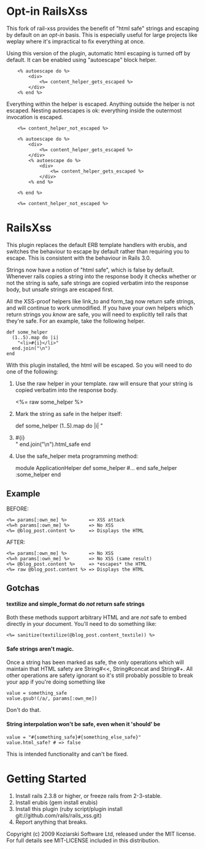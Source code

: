 Opt-in RailsXss
===============

This fork of rail-xss provides the benefit of "html safe" strings and escaping by default on an _opt-in_ basis. This is especially useful for large projects like weplay where it's impractical to fix everything at once.

Using this version of the plugin, automatic html escaping is turned off by default. It can be enabled using "autoescape" block helper.

		<% autoescape do %>
			<div>
				<%= content_helper_gets_escaped %>
			</div>
		<% end %>

Everything within the helper is escaped. Anything outside the helper is not escaped. Nesting autoescapes is ok: everything inside the outermost invocation is escaped.

		<%= content_helper_not_escaped %>

		<% autoescape do %>
			<div>
				<%= content_helper_gets_escaped %>
			</div>
			<% autoescape do %>
				<div>
					<%= content_helper_gets_escaped %>
				</div>
			<% end %>
			
		<% end %>

		<%= content_helper_not_escaped %>


RailsXss
========

This plugin replaces the default ERB template handlers with erubis, and switches the behaviour to escape by default rather than requiring you to escape.  This is consistent with the behaviour in Rails 3.0.

Strings now have a notion of "html safe",  which is false by default.  Whenever rails copies a string into the response body it checks whether or not the string is safe, safe strings are copied verbatim into the response body, but unsafe strings are escaped first.

All the XSS-proof helpers like link_to and form_tag now return safe strings, and will continue to work unmodified.  If you have your own helpers which return strings you *know* are safe,  you will need to explicitly tell rails that they're safe.  For an example, take the following helper.


    def some_helper
      (1..5).map do |i|
        "<li>#{i}</li>"
      end.join("\n")
    end

With this plugin installed, the html will be escaped.  So you will need to do one of the following:

1) Use the raw helper in your template.  raw will ensure that your string is copied verbatim into the response body.

    <%= raw some_helper %>

2) Mark the string as safe in the helper itself:

    def some_helper
      (1..5).map do |i|
        "<li>#{i}</li>"
      end.join("\n").html_safe
    end

3) Use the safe_helper meta programming method:

    module ApplicationHelper
      def some_helper
        #...
      end
      safe_helper :some_helper
    end

Example
-------

BEFORE:

    <%= params[:own_me] %>        => XSS attack
    <%=h params[:own_me] %>       => No XSS
    <%= @blog_post.content %>     => Displays the HTML

AFTER:

    <%= params[:own_me] %>        => No XSS
    <%=h params[:own_me] %>       => No XSS (same result)
    <%= @blog_post.content %>     => *escapes* the HTML
    <%= raw @blog_post.content %> => Displays the HTML


Gotchas
---

#### textilize and simple_format do *not* return safe strings

Both these methods support arbitrary HTML and are *not* safe to embed directly in your document.  You'll need to do something like:

    <%= sanitize(textilize(@blog_post.content_textile)) %>

#### Safe strings aren't magic.

Once a string has been marked as safe, the only operations which will maintain that HTML safety are String#<<, String#concat and String#+.  All other operations are safety ignorant so it's still probably possible to break your app if you're doing something like

    value = something_safe
    value.gsub!(/a/, params[:own_me])

Don't do that.

#### String interpolation won't be safe, even when it 'should' be

    value = "#{something_safe}#{something_else_safe}"
    value.html_safe? # => false

This is intended functionality and can't be fixed.

Getting Started
===============

1. Install rails 2.3.8 or higher, or freeze rails from 2-3-stable.
2. Install erubis (gem install erubis)
3. Install this plugin (ruby script/plugin install git://github.com/rails/rails_xss.git)
4. Report anything that breaks.

Copyright (c) 2009 Koziarski Software Ltd, released under the MIT license. For full details see MIT-LICENSE included in this distribution.
